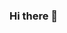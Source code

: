 ### Hi there 👋

<!--
**RC1092/RC1092** is a ✨ _special_ ✨ repository because its `README.md` (this file) appears on your GitHub profile.

Here are some ideas to get you started:
this is a test repository this is  main branch
- 🔭 I’m currently working on ...
- 🌱 I’m currently learning ...
- 👯 I’m looking to collaborate on ...
- 🤔 I’m looking for help with ...
- 💬 Ask me about ...
- 📫 How to reach me: ...
- 😄 Pronouns: ...
- ⚡ Fun fact: ...
-->

